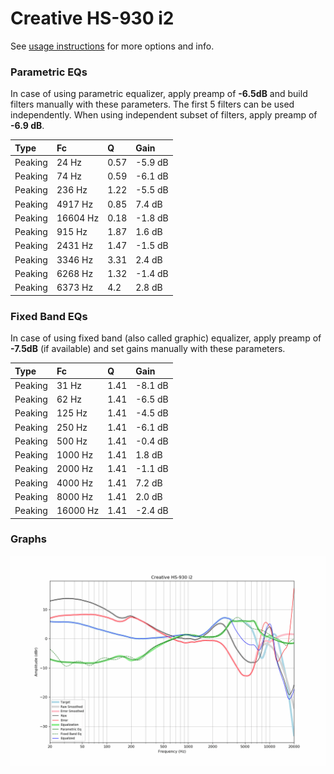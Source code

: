 # Creative HS-930 i2
See [usage instructions](https://github.com/jaakkopasanen/AutoEq#usage) for more options and info.

### Parametric EQs
In case of using parametric equalizer, apply preamp of **-6.5dB** and build filters manually
with these parameters. The first 5 filters can be used independently.
When using independent subset of filters, apply preamp of **-6.9 dB**.

| Type    | Fc       |    Q | Gain    |
|:--------|:---------|:-----|:--------|
| Peaking | 24 Hz    | 0.57 | -5.9 dB |
| Peaking | 74 Hz    | 0.59 | -6.1 dB |
| Peaking | 236 Hz   | 1.22 | -5.5 dB |
| Peaking | 4917 Hz  | 0.85 | 7.4 dB  |
| Peaking | 16604 Hz | 0.18 | -1.8 dB |
| Peaking | 915 Hz   | 1.87 | 1.6 dB  |
| Peaking | 2431 Hz  | 1.47 | -1.5 dB |
| Peaking | 3346 Hz  | 3.31 | 2.4 dB  |
| Peaking | 6268 Hz  | 1.32 | -1.4 dB |
| Peaking | 6373 Hz  | 4.2  | 2.8 dB  |

### Fixed Band EQs
In case of using fixed band (also called graphic) equalizer, apply preamp of **-7.5dB**
(if available) and set gains manually with these parameters.

| Type    | Fc       |    Q | Gain    |
|:--------|:---------|:-----|:--------|
| Peaking | 31 Hz    | 1.41 | -8.1 dB |
| Peaking | 62 Hz    | 1.41 | -6.5 dB |
| Peaking | 125 Hz   | 1.41 | -4.5 dB |
| Peaking | 250 Hz   | 1.41 | -6.1 dB |
| Peaking | 500 Hz   | 1.41 | -0.4 dB |
| Peaking | 1000 Hz  | 1.41 | 1.8 dB  |
| Peaking | 2000 Hz  | 1.41 | -1.1 dB |
| Peaking | 4000 Hz  | 1.41 | 7.2 dB  |
| Peaking | 8000 Hz  | 1.41 | 2.0 dB  |
| Peaking | 16000 Hz | 1.41 | -2.4 dB |

### Graphs
![](./Creative%20HS-930%20i2.png)